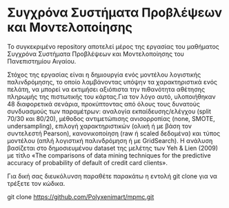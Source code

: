 # Συγχρόνα Συστήματα Προβλέψεων και Μοντελοποίησης

Το συγκεκριμένο repository αποτελεί μέρος της εργασίας του μαθήματος Συγχρόνα Συστήματα Προβλέψεων και Μοντελοποίησης του Πανεπιστημίου Αιγαίου.

Στόχος της εργασίας είναι η δημιουργία ενός μοντέλου λογιστικής παλινδρόμησης, το οποίο λαμβάνοντας υπόψην τα χαρακτηριστικά ενός πελάτη, να μπορεί να εκτιμήσει αξιόπιστα την πιθανότητα αθέτησης πληρωμής της πιστωτικής του κάρτας.Για τον λόγο αυτό, υλοποιήθηκαν 48 διαφορετικά σενάρια, προκύπτοντας από όλους τους δυνατούς συνδυασμούς των παραμέτρων: αναλογία εκπαίδευσης/ελέγχου (split 70/30 και 80/20), μέθοδος αντιμετώπισης ανισορροπίας (none, SMOTE, undersampling), επιλογή χαρακτηριστικών (ολική ή με βάση τον συντελεστή Pearson), κανονικοποίηση (raw ή scaled δεδομένα) και τύπος μοντέλου (απλή λογιστική παλινδρόμηση ή με GridSearch). Η ανάλυση βασίζεται στο δημοσιευμένου dataset της μελέτης των Yeh & Lien (2009) με τίτλο «The comparisons of data mining techniques for the predictive accuracy of probability of default of credit card clients».

Για δική σας διευκόλυνση παραθέτε παρακάτω η εντολή git clone για να τρέξετε τον κώδικα.

git clone https://github.com/Polyxenimart/mpmc.git
